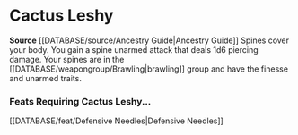 ﻿---
id: '99'
name: Cactus Leshy
rarity: Common
source: '[[DATABASE/source/Ancestry Guide|Ancestry Guide]]'
type: Heritage

---
# Cactus Leshy

**Source** [[DATABASE/source/Ancestry Guide|Ancestry Guide]] 
Spines cover your body. You gain a spine unarmed attack that deals 1d6 piercing damage. Your spines are in the [[DATABASE/weapongroup/Brawling|brawling]] group and have the finesse and unarmed traits.

### Feats Requiring Cactus Leshy...

[[DATABASE/feat/Defensive Needles|Defensive Needles]]